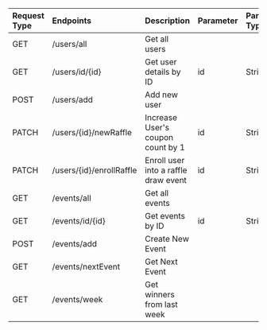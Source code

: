 |Request Type| Endpoints     | Description | Parameter | Parameter Type |
|:--| :------------- |:------------|:-------|  :------------|
|GET|/users/all                 | Get all users                             |||
|GET| /users/id/{id}            | Get user details by ID                    |id|String|        
|POST| /users/add                | Add new user                             |||
|PATCH| /users/{id}/newRaffle     | Increase User's coupon count by 1       |id|String| 
|PATCH| /users/{id}/enrollRaffle  | Enroll user into a raffle draw event    |id|String|
|GET| /events/all               | Get all events                            |||
|GET| /events/id/{id}           | Get events by ID                          |id|String|   
|POST| /events/add               | Create New Event                         ||| 
|GET| /events/nextEvent         | Get Next Event                            ||| 
|GET| /events/week              | Get winners from last week                |||    


